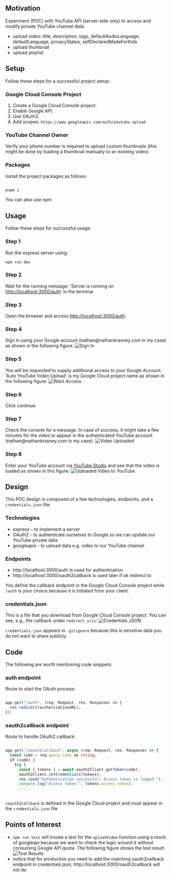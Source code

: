 <h2>Motivation</h2>
  Experiment (POC) with YouTube API (server-side only) to access and modify private YouTube channel data:
  <ul>
    <li>upload video: title, description, tags, defaultAudioLanguage, defaultLanguage, privacyStatus, selfDeclaredMadeForKids</li>
    <li>upload thumbnail</li>
    <li>upload playlist</li>
  </ul>

<h2>Setup </h2>
Follow these steps for a successful project setup:

<h3>Google Cloud Console Project</h3>
  <ol>
    <li>Create a Google Cloud Console project.</li>
    <li>Enable Google API.</li>
    <li>Use OAuth2.</li>
    <li>Add scopes: <code>https://www.googleapis.com/auth/youtube.upload</code></li>
  </ol>

<h3>YouTube Channel Owner</h3>
  Verify your phone number is required to upload custom thumbnails (this might be done by loading a thumbnail manually to an existing video).


<h3>Packages</h3>
  Install the project packages as follows:

```bash

pnpm i

```

You can also use npm

<h2>Usage</h2>
Follow these steps for successful usage:

<h3>Step 1</h3>
Run the express server using:
<pre><code>npm run dev</code></pre>

<h3>Step 2</h3>
Wait for the running message: 'Server is running on <a href="http://localhost:3000/auth">http://localhost:3000/auth</a>' in the terminal.

<h3>Step 3</h3>
Open the browser and access <a href="http://localhost:3000/auth">http://localhost:3000/auth</a>.

<h3>Step 4</h3>
Sign in using your Google account (nathan@nathankrasney.com in my case) as shown in the following figure:
<img src="./figs/sign-in.png" alt="Sign In">

<h3>Step 5</h3>
You will be requested to supply additional access to your Google Account. 'Auto YouTube Video Upload' is my Google Cloud project name as shown in the following figure:
<img src="./figs/want-access.png" alt="Want Access">

<h3>Step 6</h3>
Click continue.

<h3>Step 7</h3>
Check the console for a message. In case of success, it might take a few minutes for the video to appear in the authenticated YouTube account (nathan@nathankrasney.com in my case):
<img src="./figs/video-uploaded.png" alt="Video Uploaded">

<h3>Step 8</h3>
Enter your YouTube account via <a href="https://studio.youtube.com/">YouTube Studio</a> and see that the video is loaded as shown in this figure:
<img src="./figs/uploaded-video-to-youtube.png" alt="Uploaded Video to YouTube">


<h2>Design</h2>
  This POC design is composed of a few technologies, endpoints, and a <code>credentials.json</code> file.

<h3>Technologies</h3>
  <ul>
    <li>express - to implement a server</li>
    <li>OAuth2 - to authenticate ourselves to Google so we can update our YouTube private data</li>
    <li>googleapis - to upload data e.g. video to our YouTube channel</li>
  </ul>

<h3>Endpoints</h3>
<ul>
<li>http://localhost:3000/auth is used for authentication </li>
<li>http://localhost:3000/oauth2callback is used later if ok redirect to </li>
</ul>

  You define the callback endpoint in the Google Cloud Console project while <code>/auth</code> is your choice because it is initiated from your client.

<h3>credentials.json</h3>
  This is a file that you download from Google Cloud Console project. You can see, e.g., the callback under <code>redirect_uris</code>:
  <img src="./figs/credentials-json.png" alt="Credentials JSON">
  
  <code>credentials.json</code> appears in <code>.gitignore</code> because this is sensitive data you do not want to share publicly.

<h2>Code</h2>
The following are worth mentioning code snippets:

<h3>auth endpoint</h3>
Route to start the OAuth process:

```ts

app.get("/auth", (req: Request, res: Response) => {
  res.redirect(authorizationURL);
});

```

<h3>oauth2callback endpoint</h3>
Route to handle OAuth2 callback:

```ts

app.get("/oauth2callback", async (req: Request, res: Response) => {
  const code = req.query.code as string;
  if (code) {
    try {
      const { tokens } = await oauth2Client.getToken(code);
      oauth2Client.setCredentials(tokens);
      res.send("Authentication successful! Access token is logged.");
      console.log("Access token:", tokens.access_token);
      .....
    
```

<code>/oauth2callback</code> is defined in the Google Cloud project and must appear in the <code>credentials.json</code> file


<h2>Points of Interest</h2>
  <ul>
    <li><code>npm run test</code> will invoke a test for the <code>uploadVideo</code> function using a mock of googleapi because we want to check the logic around it without consuming Google API quota. The following figure shows the test result:
      <img src="./figs/test-results.png" alt="Test Results">
    </li>
    <li>notice that for production you need to add the matching oauth2callback endpoint in credentials.json, http://localhost:3000/oauth2callback will not do</li>
  </ul>